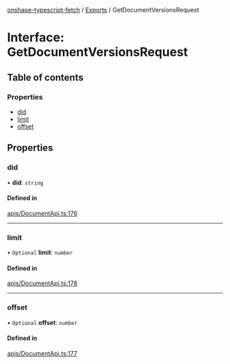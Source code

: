 [onshape-typescript-fetch](../README.md) / [Exports](../modules.md) / GetDocumentVersionsRequest

# Interface: GetDocumentVersionsRequest

## Table of contents

### Properties

- [did](GetDocumentVersionsRequest.md#did)
- [limit](GetDocumentVersionsRequest.md#limit)
- [offset](GetDocumentVersionsRequest.md#offset)

## Properties

### did

• **did**: `string`

#### Defined in

[apis/DocumentApi.ts:176](https://github.com/toebes/onshape-typescript-fetch/blob/3e11ae1/apis/DocumentApi.ts#L176)

___

### limit

• `Optional` **limit**: `number`

#### Defined in

[apis/DocumentApi.ts:178](https://github.com/toebes/onshape-typescript-fetch/blob/3e11ae1/apis/DocumentApi.ts#L178)

___

### offset

• `Optional` **offset**: `number`

#### Defined in

[apis/DocumentApi.ts:177](https://github.com/toebes/onshape-typescript-fetch/blob/3e11ae1/apis/DocumentApi.ts#L177)
